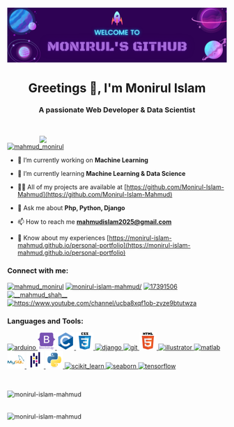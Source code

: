 ![logo](https://github.com/Monirul-Islam-Mahmud/Monirul-Islam-Mahmud/blob/main/Monirul-Banner.png)
<h1 align="center">Greetings 👋, I'm Monirul Islam</h1>
<h3 align="center">A passionate Web Developer & Data Scientist</h3>
<br><br>
<img align="right" width="430" src="https://media1.giphy.com/media/qgQUggAC3Pfv687qPC/giphy.gif"
<p align="left"> <a href="https://twitter.com/mahmud_monirul" target="blank"><img src="https://img.shields.io/twitter/follow/mahmud_monirul?logo=twitter&style=for-the-badge" alt="mahmud_monirul" /></a> </p>

- 🔭 I’m currently working on **Machine Learning**

- 🌱 I’m currently learning **Machine Learning & Data Science**

- 👨‍💻 All of my projects are available at [https://github.com/Monirul-Islam-Mahmud](https://github.com/Monirul-Islam-Mahmud)

- 💬 Ask me about **Php, Python, Django**

- 📫 How to reach me **mahmudislam2025@gmail.com**

- 📄 Know about my experiences [https://monirul-islam-mahmud.github.io/personal-portfolio](https://monirul-islam-mahmud.github.io/personal-portfolio)

<h3 align="left">Connect with me:</h3>
<p align="left">
<a href="https://twitter.com/mahmud_monirul" target="blank"><img align="center" src="https://raw.githubusercontent.com/rahuldkjain/github-profile-readme-generator/master/src/images/icons/Social/twitter.svg" alt="mahmud_monirul" height="30" width="40" /></a>
<a href="https://linkedin.com/in/monirul-islam-mahmud/" target="blank"><img align="center" src="https://raw.githubusercontent.com/rahuldkjain/github-profile-readme-generator/master/src/images/icons/Social/linked-in-alt.svg" alt="monirul-islam-mahmud/" height="30" width="40" /></a>
<a href="https://stackoverflow.com/users/17391506" target="blank"><img align="center" src="https://raw.githubusercontent.com/rahuldkjain/github-profile-readme-generator/master/src/images/icons/Social/stack-overflow.svg" alt="17391506" height="30" width="40" /></a>
<a href="https://instagram.com/__mahmud_shah__" target="blank"><img align="center" src="https://raw.githubusercontent.com/rahuldkjain/github-profile-readme-generator/master/src/images/icons/Social/instagram.svg" alt="__mahmud_shah__" height="30" width="40" /></a>
<a href="www.youtube.com/channel/UCBA8XqF1ob-zVZe9btuTWzA" target="blank"><img align="center" src="https://raw.githubusercontent.com/rahuldkjain/github-profile-readme-generator/master/src/images/icons/Social/youtube.svg" alt="https://www.youtube.com/channel/ucba8xqf1ob-zvze9btutwza" height="30" width="40" /></a>
</p>

<h3 align="left">Languages and Tools:</h3>
<p align="left"> <a href="https://www.arduino.cc/" target="_blank" rel="noreferrer"> <img src="https://cdn.worldvectorlogo.com/logos/arduino-1.svg" alt="arduino" width="40" height="40"/> </a> <a href="https://getbootstrap.com" target="_blank" rel="noreferrer"> <img src="https://raw.githubusercontent.com/devicons/devicon/master/icons/bootstrap/bootstrap-plain-wordmark.svg" alt="bootstrap" width="40" height="40"/> </a> <a href="https://www.cprogramming.com/" target="_blank" rel="noreferrer"> <img src="https://raw.githubusercontent.com/devicons/devicon/master/icons/c/c-original.svg" alt="c" width="40" height="40"/> </a> <a href="https://www.w3schools.com/css/" target="_blank" rel="noreferrer"> <img src="https://raw.githubusercontent.com/devicons/devicon/master/icons/css3/css3-original-wordmark.svg" alt="css3" width="40" height="40"/> </a> <a href="https://www.djangoproject.com/" target="_blank" rel="noreferrer"> <img src="https://cdn.worldvectorlogo.com/logos/django.svg" alt="django" width="40" height="40"/> </a> <a href="https://git-scm.com/" target="_blank" rel="noreferrer"> <img src="https://www.vectorlogo.zone/logos/git-scm/git-scm-icon.svg" alt="git" width="40" height="40"/> </a> <a href="https://www.w3.org/html/" target="_blank" rel="noreferrer"> <img src="https://raw.githubusercontent.com/devicons/devicon/master/icons/html5/html5-original-wordmark.svg" alt="html5" width="40" height="40"/> </a> <a href="https://www.adobe.com/in/products/illustrator.html" target="_blank" rel="noreferrer"> <img src="https://www.vectorlogo.zone/logos/adobe_illustrator/adobe_illustrator-icon.svg" alt="illustrator" width="40" height="40"/> </a> <a href="https://www.mathworks.com/" target="_blank" rel="noreferrer"> <img src="https://upload.wikimedia.org/wikipedia/commons/2/21/Matlab_Logo.png" alt="matlab" width="40" height="40"/> </a> <a href="https://www.mysql.com/" target="_blank" rel="noreferrer"> <img src="https://raw.githubusercontent.com/devicons/devicon/master/icons/mysql/mysql-original-wordmark.svg" alt="mysql" width="40" height="40"/> </a> <a href="https://pandas.pydata.org/" target="_blank" rel="noreferrer"> <img src="https://raw.githubusercontent.com/devicons/devicon/2ae2a900d2f041da66e950e4d48052658d850630/icons/pandas/pandas-original.svg" alt="pandas" width="40" height="40"/> </a> <a href="https://www.python.org" target="_blank" rel="noreferrer"> <img src="https://raw.githubusercontent.com/devicons/devicon/master/icons/python/python-original.svg" alt="python" width="40" height="40"/> </a> <a href="https://scikit-learn.org/" target="_blank" rel="noreferrer"> <img src="https://upload.wikimedia.org/wikipedia/commons/0/05/Scikit_learn_logo_small.svg" alt="scikit_learn" width="40" height="40"/> </a> <a href="https://seaborn.pydata.org/" target="_blank" rel="noreferrer"> <img src="https://seaborn.pydata.org/_images/logo-mark-lightbg.svg" alt="seaborn" width="40" height="40"/> </a> <a href="https://www.tensorflow.org" target="_blank" rel="noreferrer"> <img src="https://www.vectorlogo.zone/logos/tensorflow/tensorflow-icon.svg" alt="tensorflow" width="40" height="40"/> </a> </p>
<br><br>
<img align="left" src="https://github-readme-stats.vercel.app/api/top-langs?username=monirul-islam-mahmud&show_icons=true&locale=en" alt="monirul-islam-mahmud" />
<br><br><br>
<img align="left" src="https://github-readme-stats.vercel.app/api?username=monirul-islam-mahmud&show_icons=true&locale=en&" alt="monirul-islam-mahmud" />


